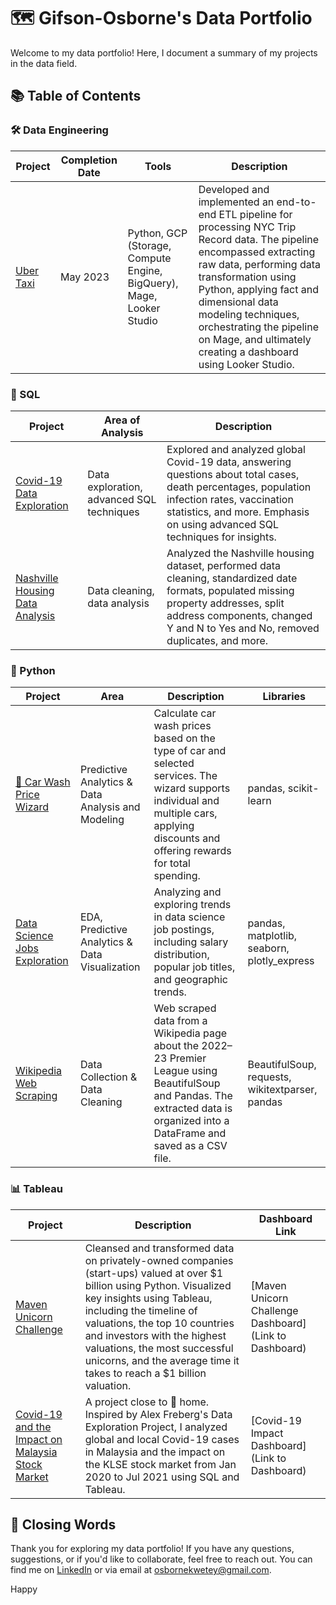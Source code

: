 # 🗺 Gifson-Osborne's Data Portfolio

Welcome to my data portfolio! Here, I document a summary of my projects in the data field.

## 📚 Table of Contents

### 🛠 Data Engineering
| Project                | Completion Date | Tools                                          | Description                                       |
|------------------------|------------------|------------------------------------------------|---------------------------------------------------|
| [Uber Taxi](Link)       | May 2023          | Python, GCP (Storage, Compute Engine, BigQuery), Mage, Looker Studio | Developed and implemented an end-to-end ETL pipeline for processing NYC Trip Record data. The pipeline encompassed extracting raw data, performing data transformation using Python, applying fact and dimensional data modeling techniques, orchestrating the pipeline on Mage, and ultimately creating a dashboard using Looker Studio. |

### 💾 SQL
| Project                                                  | Area of Analysis                     | Description                                                                                                                                                                                   |
|----------------------------------------------------------|--------------------------------------|-----------------------------------------------------------------------------------------------------------------------------------------------------------------------------------------------|
| [Covid-19 Data Exploration](https://github.com/ask-Osborne/Covid-19_Data_Exploration)                        | Data exploration, advanced SQL techniques   | Explored and analyzed global Covid-19 data, answering questions about total cases, death percentages, population infection rates, vaccination statistics, and more. Emphasis on using advanced SQL techniques for insights. |
| [Nashville Housing Data Analysis](https://github.com/ask-Osborne/Nashville-Housing-Data-Cleaning-SQL) | Data cleaning, data analysis          | Analyzed the Nashville housing dataset, performed data cleaning, standardized date formats, populated missing property addresses, split address components, changed Y and N to Yes and No, removed duplicates, and more.  |

### 🐍 Python
| Project                               | Area                 | Description                                                                                                                                                                                   | Libraries              |
|---------------------------------------|----------------------|-----------------------------------------------------------------------------------------------------------------------------------------------------------------------------------------------|------------------------|
[🧼 Car Wash Price Wizard](https://github.com/ask-Osborne/Car-Wash-Price-Wizard) | Predictive Analytics & Data Analysis and Modeling | Calculate car wash prices based on the type of car and selected services. The wizard supports individual and multiple cars, applying discounts and offering rewards for total spending. | pandas, scikit-learn   
[Data Science Jobs Exploration](https://github.com/ask-Osborne/Data-Science-Jobs-Exploration-) | EDA,  Predictive Analytics & Data Visualization | Analyzing and exploring trends in data science job postings, including salary distribution, popular job titles, and geographic trends. | pandas, matplotlib, seaborn, plotly_express |
| [Wikipedia Web Scraping](https://github.com/ask-Osborne/Web_Scraping) | Data Collection & Data Cleaning | Web scraped data from a Wikipedia page about the 2022–23 Premier League using BeautifulSoup and Pandas. The extracted data is organized into a DataFrame and saved as a CSV file.  | BeautifulSoup, requests, wikitextparser, pandas |

### 📊 Tableau
| Project                               | Description                                                          | Dashboard Link                                      |
|---------------------------------------|----------------------------------------------------------------------|------------------------------------------------------|
| [Maven Unicorn Challenge](Link)        | Cleansed and transformed data on privately-owned companies (start-ups) valued at over $1 billion using Python. Visualized key insights using Tableau, including the timeline of valuations, the top 10 countries and investors with the highest valuations, the most successful unicorns, and the average time it takes to reach a $1 billion valuation. | [Maven Unicorn Challenge Dashboard](Link to Dashboard) |
| [Covid-19 and the Impact on Malaysia Stock Market](Link) | A project close to 🏡 home. Inspired by Alex Freberg's Data Exploration Project, I analyzed global and local Covid-19 cases in Malaysia and the impact on the KLSE stock market from Jan 2020 to Jul 2021 using SQL and Tableau. | [Covid-19 Impact Dashboard](Link to Dashboard) |

## 🌟 Closing Words

Thank you for exploring my data portfolio! If you have any questions, suggestions, or if you'd like to collaborate, feel free to reach out. You can find me on [LinkedIn](https://www.linkedin.com/in/giftson-osborne-affum-6b1853183/) or via email at [osbornekwetey@gmail.com](mailto:osbornekwetey@gmail.com).

Happy
